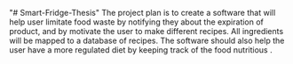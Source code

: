 "# Smart-Fridge-Thesis" 
The project plan is to create a software that will help user limitate food waste by notifying they about the expiration of product, and by motivate the user to make different recipes. All ingredients will be mapped to a database of recipes. The software should also help the user have a more regulated diet by keeping track of the food nutritious . 
